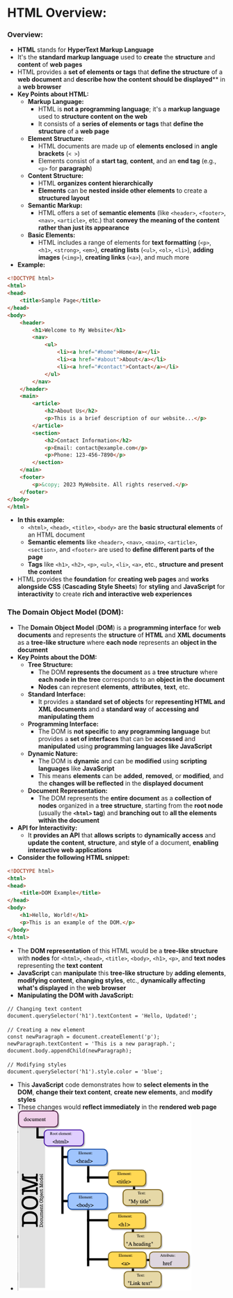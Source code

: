 # HTML Overview:

### Overview:
* **HTML** stands for **HyperText Markup Language**
* It's the **standard markup language** used to **create** the **structure** and **content** of **web pages**
* HTML provides a **set of elements or tags** that **define the structure** of a **web document** and **describe how 
  the content should be displayed**** in a **web browser**
* **Key Points about HTML:**
  * **Markup Language:**
    * HTML is **not a programming language**; it's a **markup language** used to **structure content on the web**
    * It consists of a **series of elements or tags** that **define the structure** of a **web page**
  * **Element Structure:**
    * HTML documents are made up of **elements enclosed** in **angle brackets** (`< >`)
    * Elements consist of a **start tag**, **content**, and an **end tag** (e.g., `<p>` for **paragraph**)
  * **Content Structure:**
    * HTML **organizes content hierarchically**
    * **Elements** can be **nested inside other elements** to create a **structured layout**
  * **Semantic Markup:**
    * HTML offers a set of **semantic elements** (like `<header>`, `<footer>`, `<nav>`, `<article>`, etc.) that **convey 
      the meaning of the content rather than just its appearance**
  * **Basic Elements:**
    * HTML includes a range of elements for **text formatting** (`<p>`, `<h1>`, `<strong>`, `<em>`), **creating lists** 
      (`<ul>`, `<ol>`, `<li>`), **adding images** (`<img>`), **creating links** (`<a>`), and much more
* **Example:**
```html
<!DOCTYPE html>
<html>
<head>
    <title>Sample Page</title>
</head>
<body>
    <header>
        <h1>Welcome to My Website</h1>
        <nav>
            <ul>
                <li><a href="#home">Home</a></li>
                <li><a href="#about">About</a></li>
                <li><a href="#contact">Contact</a></li>
            </ul>
        </nav>
    </header>
    <main>
        <article>
            <h2>About Us</h2>
            <p>This is a brief description of our website...</p>
        </article>
        <section>
            <h2>Contact Information</h2>
            <p>Email: contact@example.com</p>
            <p>Phone: 123-456-7890</p>
        </section>
    </main>
    <footer>
        <p>&copy; 2023 MyWebsite. All rights reserved.</p>
    </footer>
</body>
</html>
```
* **In this example:**
  * `<html>`, `<head>`, `<title>`, `<body>` are the **basic structural elements** of an HTML document
  * **Semantic elements** like `<header>`, `<nav>`, `<main>`, `<article>`, `<section>`, and `<footer>` are used to 
    **define different parts of the page**
  * **Tags** like `<h1>`, `<h2>`, `<p>`, `<ul>`, `<li>`, `<a>`, etc., **structure and present the content**
* HTML provides the **foundation** for **creating web pages** and **works alongside CSS** (**Cascading Style Sheets**) 
  for **styling** and **JavaScript** for **interactivity** to create **rich and interactive web experiences**

### The Domain Object Model (DOM):
* The **Domain Object Model** (**DOM**) is a **programming interface** for **web documents** and represents the 
  **structure** of **HTML** and **XML documents** as a **tree-like structure** where **each node** represents an 
  **object in the document**
* **Key Points about the DOM:**
  * **Tree Structure:**
    * The DOM **represents the document** as a **tree structure** where **each node in the tree** corresponds to an 
      **object in the document**
    * **Nodes** can represent **elements**, **attributes**, **text**, etc.
  * **Standard Interface:**
    * It provides a **standard set of objects** for **representing HTML and XML documents** and a **standard way** of 
      **accessing and manipulating them**
  * **Programming Interface:**
    * The DOM is **not specific** to **any programming language** but provides a **set of interfaces** that can be 
      **accessed** and **manipulated** using **programming languages like JavaScript**
  * **Dynamic Nature:**
    * The DOM is **dynamic** and can be **modified** using **scripting languages** like **JavaScript**
    * This means **elements** can be **added**, **removed**, or **modified**, and the **changes will be reflected** in 
      the **displayed document**
  * **Document Representation:**
    * The DOM represents the **entire document** as a **collection of nodes** organized in a **tree structure**, 
      starting from the **root node** (usually the **`<html>` tag**) and **branching out** to **all the elements 
      within the document**
* **API for Interactivity:**
  * It **provides an API** that **allows scripts** to **dynamically access** and **update the content**, **structure**, 
    and **style** of a document, **enabling interactive web applications**
* **Consider the following HTML snippet:**
```html
<!DOCTYPE html>
<html>
<head>
    <title>DOM Example</title>
</head>
<body>
    <h1>Hello, World!</h1>
    <p>This is an example of the DOM.</p>
</body>
</html>
```
* The **DOM representation** of this HTML would be a **tree-like structure** with **nodes** for `<html>`, `<head>`, 
  `<title>`, `<body>`, `<h1>`, `<p>`, and **text nodes** representing the **text content**
* **JavaScript** can **manipulate** this **tree-like structure** by **adding elements**, **modifying content**, 
  **changing styles**, etc., **dynamically affecting what's displayed** in the **web browser**
* **Manipulating the DOM with JavaScript:**
```
// Changing text content
document.querySelector('h1').textContent = 'Hello, Updated!';

// Creating a new element
const newParagraph = document.createElement('p');
newParagraph.textContent = 'This is a new paragraph.';
document.body.appendChild(newParagraph);

// Modifying styles
document.querySelector('h1').style.color = 'blue';
```
* This **JavaScript** code demonstrates how to **select elements in the DOM**, **change their text content**, **create 
  new elements**, and **modify styles**
* These changes would **reflect immediately** in the **rendered web page**
* <img src="images/DOM_Diagram.png" width="400">